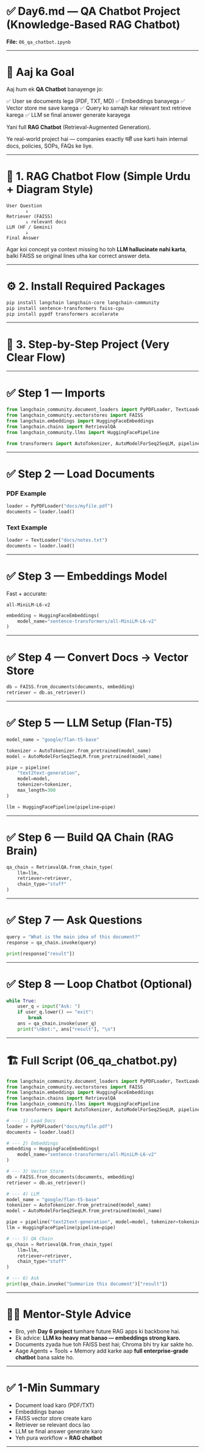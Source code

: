# ✅ **Day6.md — QA Chatbot Project (Knowledge-Based RAG Chatbot)**

**File:** `06_qa_chatbot.ipynb`

---

# 🎯 **Aaj ka Goal**

Aaj hum ek **QA Chatbot** banayenge jo:

✅ User se documents lega (PDF, TXT, MD)
✅ Embeddings banayega
✅ Vector store me save karega
✅ Query ko samajh kar relevant text retrieve karega
✅ LLM se final answer generate karayega

Yani full **RAG Chatbot** (Retrieval-Augmented Generation).

Ye real-world project hai — companies exactly यही use karti hain internal docs, policies, SOPs, FAQs ke liye.

---

# 🧠 **1. RAG Chatbot Flow (Simple Urdu + Diagram Style)**

```
User Question
       ↓
Retriever (FAISS)
       ↓ relevant docs
LLM (HF / Gemini)
       ↓
Final Answer
```

Agar koi concept ya context missing ho toh **LLM hallucinate nahi karta**, balki FAISS se original lines utha kar correct answer deta.

---

# ⚙️ **2. Install Required Packages**

```bash
pip install langchain langchain-core langchain-community
pip install sentence-transformers faiss-cpu
pip install pypdf transformers accelerate
```

---

# 📂 **3. Step-by-Step Project (Very Clear Flow)**

---

# ✅ **Step 1 — Imports**

```python
from langchain_community.document_loaders import PyPDFLoader, TextLoader
from langchain_community.vectorstores import FAISS
from langchain.embeddings import HuggingFaceEmbeddings
from langchain.chains import RetrievalQA
from langchain_community.llms import HuggingFacePipeline

from transformers import AutoTokenizer, AutoModelForSeq2SeqLM, pipeline
```

---

# ✅ **Step 2 — Load Documents**

### **PDF Example**

```python
loader = PyPDFLoader("docs/myfile.pdf")
documents = loader.load()
```

### **Text Example**

```python
loader = TextLoader("docs/notes.txt")
documents = loader.load()
```

---

# ✅ **Step 3 — Embeddings Model**

Fast + accurate:

```
all-MiniLM-L6-v2
```

```python
embedding = HuggingFaceEmbeddings(
    model_name="sentence-transformers/all-MiniLM-L6-v2"
)
```

---

# ✅ **Step 4 — Convert Docs → Vector Store**

```python
db = FAISS.from_documents(documents, embedding)
retriever = db.as_retriever()
```

---

# ✅ **Step 5 — LLM Setup (Flan-T5)**

```python
model_name = "google/flan-t5-base"

tokenizer = AutoTokenizer.from_pretrained(model_name)
model = AutoModelForSeq2SeqLM.from_pretrained(model_name)

pipe = pipeline(
    "text2text-generation",
    model=model,
    tokenizer=tokenizer,
    max_length=300
)

llm = HuggingFacePipeline(pipeline=pipe)
```

---

# ✅ **Step 6 — Build QA Chain (RAG Brain)**

```python
qa_chain = RetrievalQA.from_chain_type(
    llm=llm,
    retriever=retriever,
    chain_type="stuff"
)
```

---

# ✅ **Step 7 — Ask Questions**

```python
query = "What is the main idea of this document?"
response = qa_chain.invoke(query)

print(response["result"])
```

---

# ✅ **Step 8 — Loop Chatbot (Optional)**

```python
while True:
    user_q = input("Ask: ")
    if user_q.lower() == "exit":
        break
    ans = qa_chain.invoke(user_q)
    print("\nBot:", ans["result"], "\n")
```

---

# 🏗️ **Full Script (06_qa_chatbot.py)**

```python
from langchain_community.document_loaders import PyPDFLoader, TextLoader
from langchain_community.vectorstores import FAISS
from langchain.embeddings import HuggingFaceEmbeddings
from langchain.chains import RetrievalQA
from langchain_community.llms import HuggingFacePipeline
from transformers import AutoTokenizer, AutoModelForSeq2SeqLM, pipeline

# --- 1) Load Docs
loader = PyPDFLoader("docs/myfile.pdf")
documents = loader.load()

# --- 2) Embeddings
embedding = HuggingFaceEmbeddings(
    model_name="sentence-transformers/all-MiniLM-L6-v2"
)

# --- 3) Vector Store
db = FAISS.from_documents(documents, embedding)
retriever = db.as_retriever()

# --- 4) LLM
model_name = "google/flan-t5-base"
tokenizer = AutoTokenizer.from_pretrained(model_name)
model = AutoModelForSeq2SeqLM.from_pretrained(model_name)

pipe = pipeline("text2text-generation", model=model, tokenizer=tokenizer)
llm = HuggingFacePipeline(pipeline=pipe)

# --- 5) QA Chain
qa_chain = RetrievalQA.from_chain_type(
    llm=llm,
    retriever=retriever,
    chain_type="stuff"
)

# --- 6) Ask
print(qa_chain.invoke("Summarize this document")["result"])
```

---

# 🧑‍🏫 **Mentor-Style Advice**

* Bro, yeh **Day 6 project** tumhare future RAG apps ki backbone hai.
* Ek advice:
  **LLM ko heavy mat banao — embeddings strong karo.**
* Documents zyada hue toh FAISS best hai; Chroma bhi try kar sakte ho.
* Aage Agents + Tools + Memory add karke aap **full enterprise-grade chatbot** bana sakte ho.

---

# ✅ **1-Min Summary**

* Document load karo (PDF/TXT)
* Embeddings banao
* FAISS vector store create karo
* Retriever se relevant docs lao
* LLM se final answer generate karo
* Yeh pura workflow = **RAG chatbot**

---
